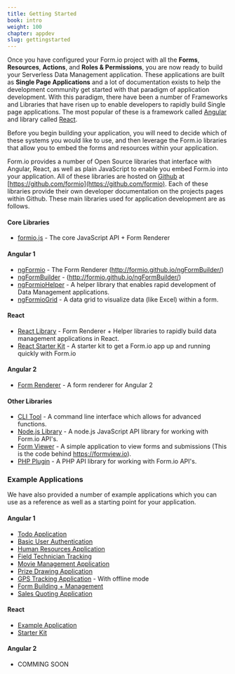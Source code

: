 ```yaml
---
title: Getting Started
book: intro
weight: 100
chapter: appdev
slug: gettingstarted
---
```

Once you have configured your Form.io project with all the **Forms**, **Resources**, **Actions**, and **Roles & Permissions**, you are now ready to build your Serverless Data Management application. These applications are built as **Single Page Applications** and a lot of documentation exists to help the development community get started with that paradigm of application development. With this paradigm, there have been a number of Frameworks and Libraries that have risen up to enable developers to rapidly build Single page applications. The most popular of these is a framework called [Angular](https://angular.io/) and library called [React](https://facebook.github.io/react/).

Before you begin building your application, you will need to decide which of these systems you would like to use, and then leverage the Form.io libraries that allow you to embed the forms and resources within your application.

Form.io provides a number of Open Source libraries that interface with Angular, React, as well as plain JavaScript to enable you embed Form.io into your application. All of these libraries are hosted on [Github](https://github.com/formio) at [https://github.com/formio](https://github.com/formio). Each of these libraries provide their own developer documentation on the projects pages within Github. These main libraries used for application development are as follows.

#### Core Libraries
  - [formio.js](https://github.com/formio/formio.js) - The core JavaScript API + Form Renderer

#### Angular 1
  - [ngFormio](https://github.com/formio/ngFormio) - The Form Renderer (http://formio.github.io/ngFormBuilder/)
  - [ngFormBuilder](https://github.com/formio/ngFormBuilder) - (http://formio.github.io/ngFormBuilder/)
  - [ngFormioHelper](https://github.com/formio/ngFormioHelper) - A helper library that enables rapid development of Data Management applications.
  - [ngFormioGrid](https://github.com/formio/ngFormioGrid) - A data grid to visualize data (like Excel) within a form.

#### React
  - [React Library](https://github.com/formio/react-formio) - Form Renderer + Helper libraries to rapidly build data management applications in React.
  - [React Starter Kit](https://github.com/formio/react-app-starterkit) - A starter kit to get a Form.io app up and running quickly with Form.io

#### Angular 2
  - [Form Renderer](https://github.com/formio/ng2-formio) - A form renderer for Angular 2

#### Other Libraries
  - [CLI Tool](https://github.com/formio/formio-cli) - A command line interface which allows for advanced functions.
  - [Node.js Library](https://github.com/formio/formio-service) - A node.js JavaScript API library for working with Form.io API's.
  - [Form Viewer](https://github.com/formio/formio-viewer) - A simple application to view forms and submissions (This is the code behind https://formview.io).
  - [PHP Plugin](https://github.com/formio/formio-php) - A PHP API library for working with Form.io API's.

### Example Applications

We have also provided a number of example applications which you can use as a reference as well as a starting point for your application.

#### Angular 1
  - [Todo Application](https://github.com/formio/formio-app-todo)
  - [Basic User Authentication](https://github.com/formio/formio-app-basic)
  - [Human Resources Application](https://github.com/formio/formio-app-humanresources)
  - [Field Technician Tracking](https://github.com/formio/formio-app-servicetracker)
  - [Movie Management Application](https://github.com/formio/formio-app-movie)
  - [Prize Drawing Application](https://github.com/formio/formio-app-prizedrawing)
  - [GPS Tracking Application](https://github.com/formio/formio-app-gpstracker) - With offline mode
  - [Form Building + Management](https://github.com/formio/formio-app-formbuilder)
  - [Sales Quoting Application](https://github.com/formio/formio-app-salesquote)

#### React

  - [Example Application](https://github.com/formio/react-example)
  - [Starter Kit](https://github.com/formio/react-app-starterkit)

#### Angular 2

  - COMMING SOON
